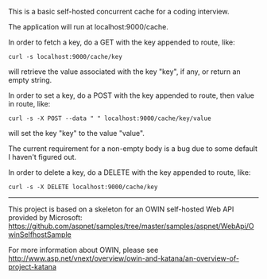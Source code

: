 This is a basic self-hosted concurrent cache for a coding interview.

The application will run at localhost:9000/cache.

In order to fetch a key, do a GET with the key appended to route, like:

    curl -s localhost:9000/cache/key
  
will retrieve the value associated with the key "key", if any, or return an empty string.

In order to set a key, do a POST with the key appended to route, then value in route, like:

    curl -s -X POST --data " " localhost:9000/cache/key/value

will set the key "key" to the value "value".

The current requirement for a non-empty body is a bug due to some default I haven't figured out.

In order to delete a key, do a DELETE with the key appended to route, like:

    curl -s -X DELETE localhost:9000/cache/key

---

This project is based on a skeleton for an OWIN self-hosted Web API provided by Microsoft:
https://github.com/aspnet/samples/tree/master/samples/aspnet/WebApi/OwinSelfhostSample

For more information about OWIN, please see
http://www.asp.net/vnext/overview/owin-and-katana/an-overview-of-project-katana 
